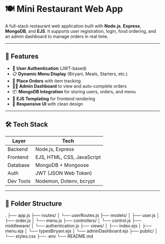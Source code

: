 # 🍽️ Mini Restaurant Web App

A full-stack restaurant web application built with **Node.js**, **Express**, **MongoDB**, and **EJS**. It supports user registration, login, food ordering, and an admin dashboard to manage orders in real time.

---

## 🚀 Features

- 🔐 **User Authentication** (JWT-based)
- 📋 **Dynamic Menu Display** (Biryani, Meals, Starters, etc.)
- 🛒 **Place Orders** with item tracking
- 👨‍🍳 **Admin Dashboard** to view and auto-complete orders
- 📦 **MongoDB Integration** for storing users, orders, and menu
- 📄 **EJS Templating** for frontend rendering
- 📱 **Responsive UI** with clean design

---

## 🛠️ Tech Stack

| Layer     | Tech                          |
|-----------|-------------------------------|
| Backend   | Node.js, Express              |
| Frontend  | EJS, HTML, CSS, JavaScript    |
| Database  | MongoDB + Mongoose            |
| Auth      | JWT (JSON Web Token)          |
| Dev Tools | Nodemon, Dotenv, bcrypt       |

---

## 📁 Folder Structure

.
├── app.js
├── routes/
│ └── userRoutes.js
├── models/
│ ├── user.js
│ ├── order.js
│ └── menu.js
├── controllers/
│ └── control.js
├── middleware/
│ └── authentication.js
├── views/
│ ├── index.ejs
│ ├── menu.ejs
│ └── typesBiryani.ejs
│ └── adminDashboard.ejs
├── public/
│ └── styles.css
├── .env
└── README.md



